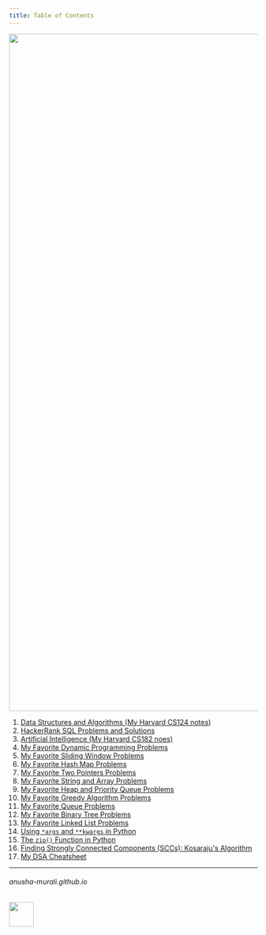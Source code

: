 ```yaml
---
title: Table of Contents
---
```


<p align="center">
<img width="1372" alt="toc" src="https://github.com/user-attachments/assets/9a96f514-33f9-4136-95bb-7ee88a4928e9" />
</p>

1. [Data Structures and Algorithms (My Harvard CS124 notes)](./CS124/cs124.md)
2. [HackerRank SQL Problems and Solutions](./SQL/problems.md)
3. [Artificial Intelligence (My Harvard CS182 noes)](./CS182/cs182.md)
4. [My Favorite Dynamic Programming Problems](./DP/problems.md)
5. [My Favorite Sliding Window Problems](./SlidingWindows/problems.md)
7. [My Favorite Hash Map Problems](./HashMap/problems.md)
8.  [My Favorite Two Pointers Problems](./TwoPointers/problems.md)
9. [My Favorite String and Array Problems](./STRINGS/problems.md)
10. [My Favorite Heap and Priority Queue Problems](./HEAP_PQ/problems.md)
11. [My Favorite Greedy Algorithm Problems](./Greedy/problems.md)
12. [My Favorite Queue Problems](./QUEUES/problems.md)
13. [My Favorite Binary Tree Problems](./BINARY_TREES/problems.md)
14. [My Favorite Linked List Problems](./LinkedLists/problems.md)
15. [Using `*args` and `**kwargs` in Python](./MISC/asterisk.md)
16. [The `zip()` Function in Python](./MISC/zip.md)
17. [Finding Strongly Connected Components (SCCs): Kosaraju's Algorithm](./MISC/kosaraju.md)
18. [My DSA Cheatsheet](./CS124/cs124_cheatsheet.md)


* * *
###### anusha-murali.github.io

<img src="https://github.com/anusha-murali/anusha-murali.github.io/assets/111596338/639243aa-2857-4595-a65a-7852762bb002" width="50" height="50"/>
